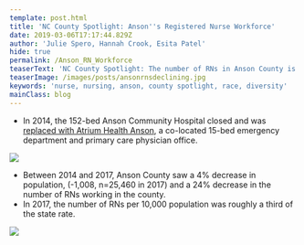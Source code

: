 ```yaml
---
template: post.html
title: 'NC County Spotlight: Anson''s Registered Nurse Workforce'
date: 2019-03-06T17:17:44.829Z
author: 'Julie Spero, Hannah Crook, Esita Patel'
hide: true
permalink: /Anson_RN_Workforce
teaserText: 'NC County Spotlight: The number of RNs in Anson County is declining'
teaserImage: /images/posts/ansonrnsdeclining.jpg
keywords: 'nurse, nursing, anson, county spotlight, race, diversity'
mainClass: blog
---
```

* In 2014, the 152-bed Anson Community Hospital closed and was [replaced with Atrium Health Anson](https://www.northcarolinahealthnews.org/2015/07/31/re-envisioning-the-rural-hospital/), a co-located 15-bed emergency department and primary care physician office.

![](/images/posts/ansoncomap.jpg)

* Between 2014 and 2017, Anson County saw a 4% decrease in population, (-1,008, n=25,460 in 2017) and a 24% decrease in the number of RNs working in the county.
* In 2017, the number of RNs per 10,000 population was roughly a third of the state rate.

![](/images/posts/ansonrnsdeclining.jpg)
